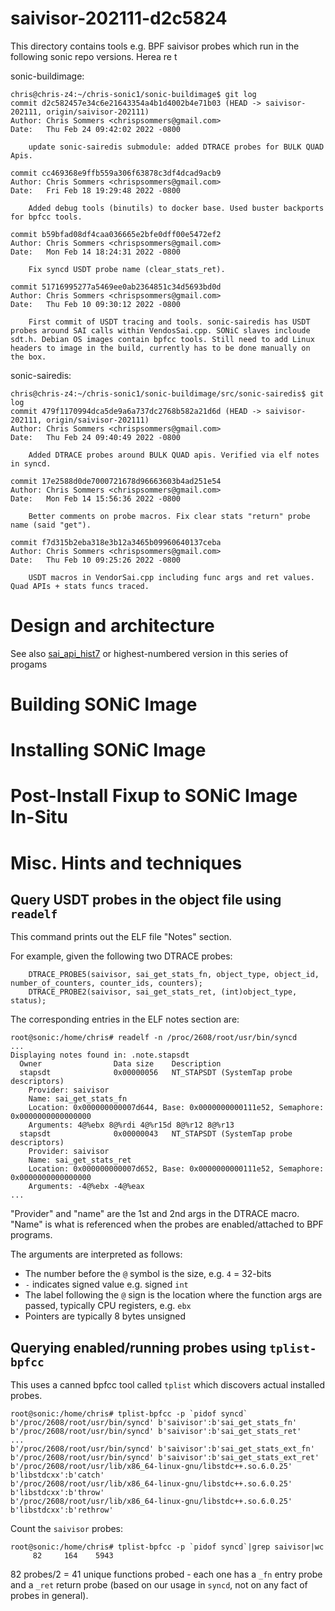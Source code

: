 # saivisor-202111-d2c5824
This directory contains tools e.g. BPF saivisor probes which run in the following sonic repo versions. Herea re t

sonic-buildimage:
```
chris@chris-z4:~/chris-sonic1/sonic-buildimage$ git log
commit d2c582457e34c6e21643354a4b1d4002b4e71b03 (HEAD -> saivisor-202111, origin/saivisor-202111)
Author: Chris Sommers <chrispsommers@gmail.com>
Date:   Thu Feb 24 09:42:02 2022 -0800

    update sonic-sairedis submodule: added DTRACE probes for BULK QUAD Apis.

commit cc469368e9ffb559a306f63878c3df4dcad9acb9
Author: Chris Sommers <chrispsommers@gmail.com>
Date:   Fri Feb 18 19:29:48 2022 -0800

    Added debug tools (binutils) to docker base. Used buster backports for bpfcc tools.

commit b59bfad08df4caa036665e2bfe0dff00e5472ef2
Author: Chris Sommers <chrispsommers@gmail.com>
Date:   Mon Feb 14 18:24:31 2022 -0800

    Fix syncd USDT probe name (clear_stats_ret).

commit 51716995277a5469ee0ab2364851c34d5693bd0d
Author: Chris Sommers <chrispsommers@gmail.com>
Date:   Thu Feb 10 09:30:12 2022 -0800

    First commit of USDT tracing and tools. sonic-sairedis has USDT probes around SAI calls within VendosSai.cpp. SONiC slaves incloude sdt.h. Debian OS images contain bpfcc tools. Still need to add Linux headers to image in the build, currently has to be done manually on the box.

```

sonic-sairedis:
```
chris@chris-z4:~/chris-sonic1/sonic-buildimage/src/sonic-sairedis$ git log
commit 479f1170994dca5de9a6a737dc2768b582a21d6d (HEAD -> saivisor-202111, origin/saivisor-202111)
Author: Chris Sommers <chrispsommers@gmail.com>
Date:   Thu Feb 24 09:40:49 2022 -0800

    Added DTRACE probes around BULK QUAD apis. Verified via elf notes in syncd.

commit 17e2588d0de7000721678d96663603b4ad251e54
Author: Chris Sommers <chrispsommers@gmail.com>
Date:   Mon Feb 14 15:56:36 2022 -0800

    Better comments on probe macros. Fix clear stats "return" probe name (said "get").

commit f7d315b2eba318e3b12a3465b09960640137ceba
Author: Chris Sommers <chrispsommers@gmail.com>
Date:   Thu Feb 10 09:25:26 2022 -0800

    USDT macros in VendorSai.cpp including func args and ret values. Quad APIs + stats funcs traced.
```
# Design and architecture
See also [sai_api_hist7](README-sai_api_hist7.md) or highest-numbered version in this series of progams
# Building SONiC Image
# Installing SONiC Image
# Post-Install Fixup to SONiC Image In-Situ
# Misc. Hints and techniques
## Query USDT probes in the object file using `readelf`
This command prints out the ELF file "Notes" section.

For example, given the following two DTRACE probes:
```
    DTRACE_PROBE5(saivisor, sai_get_stats_fn, object_type, object_id, number_of_counters, counter_ids, counters);
    DTRACE_PROBE2(saivisor, sai_get_stats_ret, (int)object_type, status);

```
The corresponding entries in the ELF notes section are:
```
root@sonic:/home/chris# readelf -n /proc/2608/root/usr/bin/syncd
...
Displaying notes found in: .note.stapsdt
  Owner                Data size 	Description
  stapsdt              0x00000056	NT_STAPSDT (SystemTap probe descriptors)
    Provider: saivisor
    Name: sai_get_stats_fn
    Location: 0x000000000007d644, Base: 0x0000000000111e52, Semaphore: 0x0000000000000000
    Arguments: 4@%ebx 8@%rdi 4@%r15d 8@%r12 8@%r13
  stapsdt              0x00000043	NT_STAPSDT (SystemTap probe descriptors)
    Provider: saivisor
    Name: sai_get_stats_ret
    Location: 0x000000000007d652, Base: 0x0000000000111e52, Semaphore: 0x0000000000000000
    Arguments: -4@%ebx -4@%eax
...
```

"Provider" and "name" are the 1st and 2nd args in the DTRACE macro. "Name" is what is referenced when the probes are enabled/attached to BPF programs.

The arguments are interpreted as follows:
* The number before the `@` symbol is the size, e.g. `4` = 32-bits
* `-` indicates signed value e.g. signed `int`
* The label following the `@` sign is the location where the function args are passed, typically CPU registers, e.g. `ebx`
* Pointers are typically 8 bytes unsigned

## Querying enabled/running probes using `tplist-bpfcc`
This uses a canned bpfcc tool called `tplist` which discovers actual installed probes.
```
root@sonic:/home/chris# tplist-bpfcc -p `pidof syncd`
b'/proc/2608/root/usr/bin/syncd' b'saivisor':b'sai_get_stats_fn'
b'/proc/2608/root/usr/bin/syncd' b'saivisor':b'sai_get_stats_ret'
...
b'/proc/2608/root/usr/bin/syncd' b'saivisor':b'sai_get_stats_ext_fn'
b'/proc/2608/root/usr/bin/syncd' b'saivisor':b'sai_get_stats_ext_ret'
b'/proc/2608/root/usr/lib/x86_64-linux-gnu/libstdc++.so.6.0.25' b'libstdcxx':b'catch'
b'/proc/2608/root/usr/lib/x86_64-linux-gnu/libstdc++.so.6.0.25' b'libstdcxx':b'throw'
b'/proc/2608/root/usr/lib/x86_64-linux-gnu/libstdc++.so.6.0.25' b'libstdcxx':b'rethrow'
```
Count the `saivisor` probes:
```
root@sonic:/home/chris# tplist-bpfcc -p `pidof syncd`|grep saivisor|wc
     82     164    5943
```
82 probes/2 = 41 unique functions probed - each one has a `_fn` entry probe and a `_ret` return probe (based on our usage in `syncd`, not on any fact of probes in general).
